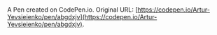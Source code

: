 # 

A Pen created on CodePen.io. Original URL: [https://codepen.io/Artur-Yevsieienko/pen/abgdxjv](https://codepen.io/Artur-Yevsieienko/pen/abgdxjv).

